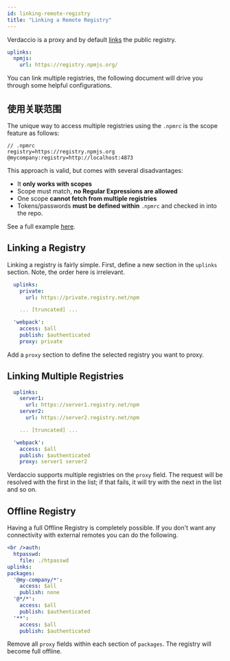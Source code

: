 ```yaml
---
id: linking-remote-registry
title: "Linking a Remote Registry"
---
```


Verdaccio is a proxy and by default [links](uplinks.md) the public registry.

```yaml
uplinks:
  npmjs:
    url: https://registry.npmjs.org/
```

You can link multiple registries, the following document will drive you through some helpful configurations.

## 使用关联范围

The unique way to access multiple registries using the `.npmrc` is the scope feature as follows:

    // .npmrc
    registry=https://registry.npmjs.org
    @mycompany:registry=http://localhost:4873
    

This approach is valid, but comes with several disadvantages:

* It **only works with scopes**
* Scope must match, **no Regular Expressions are allowed**
* One scope **cannot fetch from multiple registries**
* Tokens/passwords **must be defined within** `.npmrc` and checked in into the repo.

See a full example [here](https://stackoverflow.com/questions/54543979/npmrc-multiple-registries-for-the-same-scope/54550940#54550940).

## Linking a Registry

Linking a registry is fairly simple. First, define a new section in the `uplinks` section. Note, the order here is irrelevant.

```yaml
  uplinks:
    private:
      url: https://private.registry.net/npm

    ... [truncated] ...

  'webpack':
    access: $all
    publish: $authenticated
    proxy: private

```

Add a `proxy` section to define the selected registry you want to proxy.

## Linking Multiple Registries

```yaml
  uplinks:
    server1:
      url: https://server1.registry.net/npm
    server2:
      url: https://server2.registry.net/npm

    ... [truncated] ...

  'webpack':
    access: $all
    publish: $authenticated
    proxy: server1 server2
```

Verdaccio supports multiple registries on the `proxy` field. The request will be resolved with the first in the list; if that fails, it will try with the next in the list and so on.

## Offline Registry

Having a full Offline Registry is completely possible. If you don't want any connectivity with external remotes you can do the following.

```yaml
<br />auth:
  htpasswd:
    file: ./htpasswd
uplinks:
packages:
  '@my-company/*':
    access: $all
    publish: none
  '@*/*':
    access: $all
    publish: $authenticated
  '**':
    access: $all
    publish: $authenticated
```

Remove all `proxy` fields within each section of `packages`. The registry will become full offline.